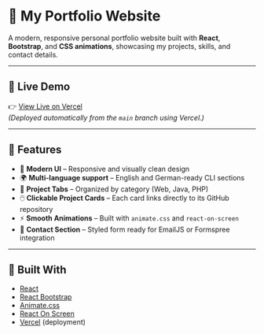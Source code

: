 # 💼 My Portfolio Website

A modern, responsive personal portfolio website built with **React**, **Bootstrap**, and **CSS animations**, showcasing my projects, skills, and contact details.

---

## 🚀 Live Demo

👉 [View Live on Vercel](https://suraj105-portfolio.vercel.app)  
*(Deployed automatically from the `main` branch using Vercel.)*

---

## 🧠 Features

- 🎨 **Modern UI** – Responsive and visually clean design  
- 🌍 **Multi-language support** – English and German-ready CLI sections  
- 🧩 **Project Tabs** – Organized by category (Web, Java, PHP)  
- 🖱️ **Clickable Project Cards** – Each card links directly to its GitHub repository  
- ⚡ **Smooth Animations** – Built with `animate.css` and `react-on-screen`  
- 💬 **Contact Section** – Styled form ready for EmailJS or Formspree integration  

---

## 🧱 Built With

- [React](https://reactjs.org/)
- [React Bootstrap](https://react-bootstrap.github.io/)
- [Animate.css](https://animate.style/)
- [React On Screen](https://www.npmjs.com/package/react-on-screen)
- [Vercel](https://vercel.com/) (deployment)
